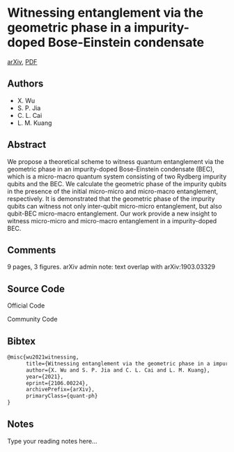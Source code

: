 
# Witnessing entanglement via the geometric phase in a impurity-doped Bose-Einstein condensate

[arXiv](https://arxiv.org/abs/2106.0224), [PDF](https://arxiv.org/pdf/2106.0224.pdf)

## Authors

- X. Wu
- S. P. Jia
- C. L. Cai
- L. M. Kuang

## Abstract

We propose a theoretical scheme to witness quantum entanglement via the geometric phase in an impurity-doped Bose-Einstein condensate (BEC), which is a micro-macro quantum system consisting of two Rydberg impurity qubits and the BEC. We calculate the geometric phase of the impurity qubits in the presence of the initial micro-micro and micro-macro entanglement, respectively. It is demonstrated that the geometric phase of the impurity qubits can witness not only inter-qubit micro-micro entanglement, but also qubit-BEC micro-macro entanglement. Our work provide a new insight to witness micro-micro and micro-macro entanglement in a impurity-doped BEC.

## Comments

9 pages, 3 figures. arXiv admin note: text overlap with arXiv:1903.03329

## Source Code

Official Code



Community Code



## Bibtex

```tex
@misc{wu2021witnessing,
      title={Witnessing entanglement via the geometric phase in a impurity-doped Bose-Einstein condensate}, 
      author={X. Wu and S. P. Jia and C. L. Cai and L. M. Kuang},
      year={2021},
      eprint={2106.00224},
      archivePrefix={arXiv},
      primaryClass={quant-ph}
}
```

## Notes

Type your reading notes here...

